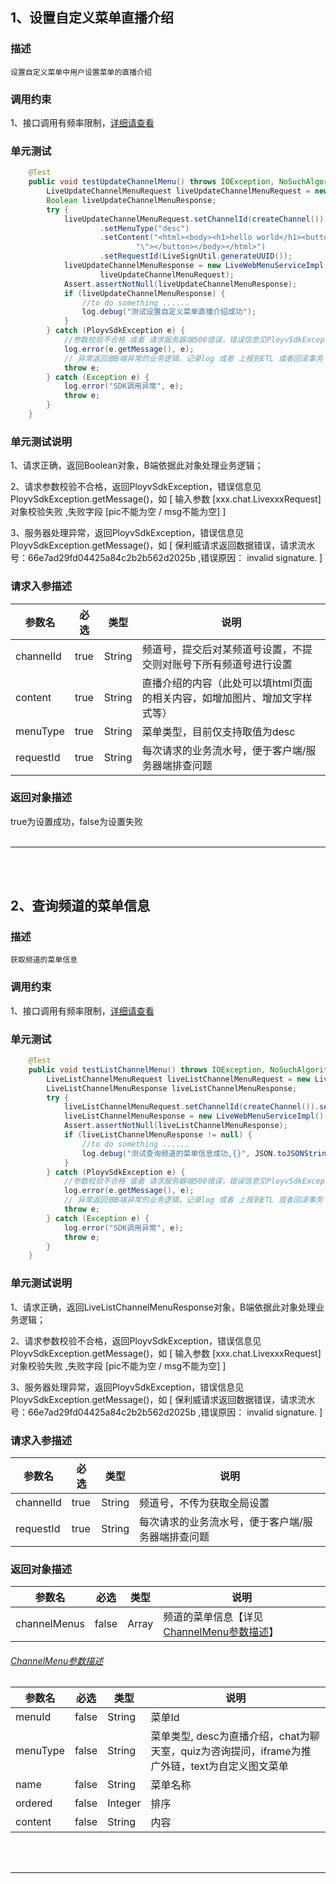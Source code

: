 ## 1、设置自定义菜单直播介绍
### 描述
```
设置自定义菜单中用户设置菜单的直播介绍
```
### 调用约束
1、接口调用有频率限制，[详细请查看](/limit.md)

### 单元测试
```java
	@Test
	public void testUpdateChannelMenu() throws IOException, NoSuchAlgorithmException {
        LiveUpdateChannelMenuRequest liveUpdateChannelMenuRequest = new LiveUpdateChannelMenuRequest();
        Boolean liveUpdateChannelMenuResponse;
        try {
            liveUpdateChannelMenuRequest.setChannelId(createChannel())
                    .setMenuType("desc")
                    .setContent("<html><body><h1>hello world</h1><button onclick=\"console.log('hello world')" +
                            "\"></button></body></html>")
                    .setRequestId(LiveSignUtil.generateUUID());
            liveUpdateChannelMenuResponse = new LiveWebMenuServiceImpl().updateChannelMenu(
                    liveUpdateChannelMenuRequest);
            Assert.assertNotNull(liveUpdateChannelMenuResponse);
            if (liveUpdateChannelMenuResponse) {
                //to do something ......
                log.debug("测试设置自定义菜单直播介绍成功");
            }
        } catch (PloyvSdkException e) {
            //参数校验不合格 或者 请求服务器端500错误，错误信息见PloyvSdkException.getMessage()
            log.error(e.getMessage(), e);
            // 异常返回做B端异常的业务逻辑，记录log 或者 上报到ETL 或者回滚事务
            throw e;
        } catch (Exception e) {
            log.error("SDK调用异常", e);
            throw e;
        }
    }
```
### 单元测试说明
1、请求正确，返回Boolean对象，B端依据此对象处理业务逻辑；

2、请求参数校验不合格，返回PloyvSdkException，错误信息见PloyvSdkException.getMessage()，如 [ 输入参数 [xxx.chat.LivexxxRequest]对象校验失败 ,失败字段 [pic不能为空 / msg不能为空] ]

3、服务器处理异常，返回PloyvSdkException，错误信息见PloyvSdkException.getMessage()，如 [ 保利威请求返回数据错误，请求流水号：66e7ad29fd04425a84c2b2b562d2025b ,错误原因： invalid signature. ]
### 请求入参描述

| 参数名 | 必选 | 类型 | 说明 | 
| -- | -- | -- | -- | 
| channelId | true | String | 频道号，提交后对某频道号设置，不提交则对账号下所有频道号进行设置 | 
| content | true | String | 直播介绍的内容（此处可以填html页面的相关内容，如增加图片、增加文字样式等） | 
| menuType | true | String | 菜单类型，目前仅支持取值为desc | 
| requestId | true | String | 每次请求的业务流水号，便于客户端/服务器端排查问题 | 

### 返回对象描述

true为设置成功，false为设置失败
<br /><br />

------------------

<br /><br />

## 2、查询频道的菜单信息
### 描述
```
获取频道的菜单信息
```
### 调用约束
1、接口调用有频率限制，[详细请查看](/limit.md)

### 单元测试
```java
	@Test
	public void testListChannelMenu() throws IOException, NoSuchAlgorithmException {
        LiveListChannelMenuRequest liveListChannelMenuRequest = new LiveListChannelMenuRequest();
        LiveListChannelMenuResponse liveListChannelMenuResponse;
        try {
            liveListChannelMenuRequest.setChannelId(createChannel()).setRequestId(LiveSignUtil.generateUUID());
            liveListChannelMenuResponse = new LiveWebMenuServiceImpl().listChannelMenu(liveListChannelMenuRequest);
            Assert.assertNotNull(liveListChannelMenuResponse);
            if (liveListChannelMenuResponse != null) {
                //to do something ......
                log.debug("测试查询频道的菜单信息成功,{}", JSON.toJSONString(liveListChannelMenuResponse));
            }
        } catch (PloyvSdkException e) {
            //参数校验不合格 或者 请求服务器端500错误，错误信息见PloyvSdkException.getMessage()
            log.error(e.getMessage(), e);
            // 异常返回做B端异常的业务逻辑，记录log 或者 上报到ETL 或者回滚事务
            throw e;
        } catch (Exception e) {
            log.error("SDK调用异常", e);
            throw e;
        }
    }
```
### 单元测试说明
1、请求正确，返回LiveListChannelMenuResponse对象，B端依据此对象处理业务逻辑；

2、请求参数校验不合格，返回PloyvSdkException，错误信息见PloyvSdkException.getMessage()，如 [ 输入参数 [xxx.chat.LivexxxRequest]对象校验失败 ,失败字段 [pic不能为空 / msg不能为空] ]

3、服务器处理异常，返回PloyvSdkException，错误信息见PloyvSdkException.getMessage()，如 [ 保利威请求返回数据错误，请求流水号：66e7ad29fd04425a84c2b2b562d2025b ,错误原因： invalid signature. ]
### 请求入参描述

| 参数名 | 必选 | 类型 | 说明 | 
| -- | -- | -- | -- | 
| channelId | true | String | 频道号，不传为获取全局设置 | 
| requestId | true | String | 每次请求的业务流水号，便于客户端/服务器端排查问题 | 

### 返回对象描述


| 参数名 | 必选 | 类型 | 说明 | 
| -- | -- | -- | -- | 
| channelMenus | false | Array | 频道的菜单信息【详见[ChannelMenu参数描述](webMenu.md?id=polyv67)】 | 

<h6 id="polyv67"><a href="#/channelOperate?id=polyv67"data-id="ChannelMenu参数描述"class="anchor"><span>ChannelMenu参数描述</span></a></h6> <!-- {docsify-ignore} -->

| 参数名 | 必选 | 类型 | 说明 | 
| -- | -- | -- | -- | 
| menuId | false | String | 菜单Id | 
| menuType | false | String | 菜单类型, desc为直播介绍，chat为聊天室，quiz为咨询提问，iframe为推广外链，text为自定义图文菜单 | 
| name | false | String | 菜单名称 | 
| ordered | false | Integer | 排序 | 
| content | false | String | 内容 | 

<br /><br />

------------------

<br /><br />


